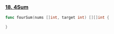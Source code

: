 ### [18. 4Sum]

```go
func fourSum(nums []int, target int) [][]int {
    
}
```

[18. 4Sum]: https://leetcode.com/problems/4sum/